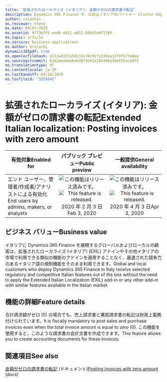 ```yaml
---
title: '拡張されたローカライズ (イタリア): 金額がゼロの請求書の転記'
description: Dynamics 365 Finance が、以前はイタリアのパートナー Cluster Reply によって提供された、拡張されたローカライズ (イタリア) (EXIL) アドインでのみ利用可能であった、イタリア語固有の機能セットが利用できるように拡張されました。
author: relnotes
ms.reviewer: kfend
ms.date: 04/07/2020
ms.assetid: 9773b7f5-eedb-e911-a812-000d3a4f1168
ms.topic: article
ms.service: business-applications
ms.author: mrolecki
dynamics365pdf: true
ms.openlocfilehash: d213ad337a58131e78c92f13355a23f9fb774dee
ms.sourcegitcommit: 63b2eea9aebeb28f4541e14b396a3be552aca0f5
ms.translationtype: HT
ms.contentlocale: ja-JP
ms.lasthandoff: 04/10/2020
ms.locfileid: "3255642"
---
```

# <a name="extended-italian-localization-posting-invoices-with-zero-amount"></a><span data-ttu-id="8d955-103">拡張されたローカライズ (イタリア): 金額がゼロの請求書の転記</span><span class="sxs-lookup"><span data-stu-id="8d955-103">Extended Italian localization: Posting invoices with zero amount</span></span>


| <span data-ttu-id="8d955-104">有効対象</span><span class="sxs-lookup"><span data-stu-id="8d955-104">Enabled for</span></span>    |  <span data-ttu-id="8d955-105">パブリック プレビュー</span><span class="sxs-lookup"><span data-stu-id="8d955-105">Public preview</span></span> | <span data-ttu-id="8d955-106">一般提供</span><span class="sxs-lookup"><span data-stu-id="8d955-106">General availability</span></span> | 
| ---------- | :----------: |:----------: |
|<span data-ttu-id="8d955-107">エンド ユーザー、管理者/作成者/アナリストによる有効化</span><span class="sxs-lookup"><span data-stu-id="8d955-107">End users by admins, makers, or analysts</span></span>|<span data-ttu-id="8d955-108">![この機能はリリース済みです。](/dynamics365-release-plan/media/green-checkmark.png "この機能はリリース済みです。")</span><span class="sxs-lookup"><span data-stu-id="8d955-108">![This feature is released.](/dynamics365-release-plan/media/green-checkmark.png "This feature is released.")</span></span> <span data-ttu-id="8d955-109">2020 年 2 月 3 日</span><span class="sxs-lookup"><span data-stu-id="8d955-109">Feb 3, 2020</span></span>| <span data-ttu-id="8d955-110">![この機能はリリース済みです。](/dynamics365-release-plan/media/green-checkmark.png "この機能はリリース済みです。")</span><span class="sxs-lookup"><span data-stu-id="8d955-110">![This feature is released.](/dynamics365-release-plan/media/green-checkmark.png "This feature is released.")</span></span> <span data-ttu-id="8d955-111">2020 年 4 月 3 日</span><span class="sxs-lookup"><span data-stu-id="8d955-111">Apr 3, 2020</span></span>|


## <a name="business-value"></a><span data-ttu-id="8d955-112">ビジネス バリュー</span><span class="sxs-lookup"><span data-stu-id="8d955-112">Business value</span></span>
<!-- bv start -->
<span data-ttu-id="8d955-113">イタリアに Dynamics 365 Finance を展開するグローバルおよびローカルの顧客は、拡張されたローカライズ (イタリア) (EXIL) アドインやその他イタリアの市場で利用できる類似の機能のアドインを適用することなく、厳選された競争力のあるイタリア語の規制機能をそのまま利用できます。</span><span class="sxs-lookup"><span data-stu-id="8d955-113">Global and local customers who deploy Dynamics 365 Finance in Italy receive selected regulatory and competitive Italian features out of the box without the need to apply the Extended Italian Localization (EXIL) add-in or any other add-in with similar features available in the Italian market.</span></span>
<!-- bv end -->



## <a name="feature-details"></a><span data-ttu-id="8d955-114">機能の詳細</span><span class="sxs-lookup"><span data-stu-id="8d955-114">Feature details</span></span>
<!--feature detail start -->
<span data-ttu-id="8d955-115">合計請求額がゼロ (0) の場合でも、売上請求書と購買請求書の転記は財政上義務付けられています。</span><span class="sxs-lookup"><span data-stu-id="8d955-115">It is fiscally mandatory to post sales and purchase invoices even when the total invoice amount is equal to zero (0).</span></span> <span data-ttu-id="8d955-116">この機能を使用すると、このような請求書の会計文書を作成できます。</span><span class="sxs-lookup"><span data-stu-id="8d955-116">This feature allows you to create accounting documents for these invoices.</span></span>
<!--feature detail end -->










## <a name="see-also"></a><span data-ttu-id="8d955-117">関連項目</span><span class="sxs-lookup"><span data-stu-id="8d955-117">See also</span></span>

<!--docs start-->
<span data-ttu-id="8d955-118">[金額がゼロの請求書の転記](https://docs.microsoft.com/dynamics365/finance/localizations/emea-ita-exil-zero-invoice-posting) (ドキュメント)</span><span class="sxs-lookup"><span data-stu-id="8d955-118">[Posting invoices with zero amount](https://docs.microsoft.com/dynamics365/finance/localizations/emea-ita-exil-zero-invoice-posting) (docs)</span></span>
<!--docs end-->
